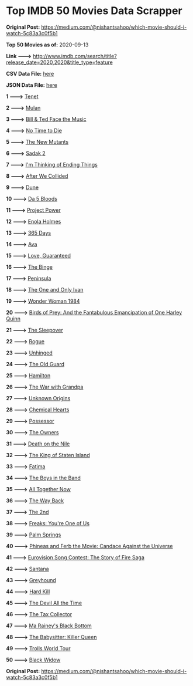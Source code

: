 # Top IMDB 50 Movies Data Scrapper

**Original Post:** https://medium.com/@nishantsahoo/which-movie-should-i-watch-5c83a3c0f5b1

**Top 50 Movies as of:** 2020-09-13

**Link --->** http://www.imdb.com/search/title?release_date=2020,2020&title_type=feature

**CSV Data File:** [here](/Data/data.csv)

**JSON Data File:** [here](/Data/data.json)

**1 --->** [Tenet](https://www.imdb.com/title/tt6723592/?ref_=adv_li_tt)

**2 --->** [Mulan](https://www.imdb.com/title/tt4566758/?ref_=adv_li_tt)

**3 --->** [Bill & Ted Face the Music](https://www.imdb.com/title/tt1086064/?ref_=adv_li_tt)

**4 --->** [No Time to Die](https://www.imdb.com/title/tt2382320/?ref_=adv_li_tt)

**5 --->** [The New Mutants](https://www.imdb.com/title/tt4682266/?ref_=adv_li_tt)

**6 --->** [Sadak 2](https://www.imdb.com/title/tt7886848/?ref_=adv_li_tt)

**7 --->** [I'm Thinking of Ending Things](https://www.imdb.com/title/tt7939766/?ref_=adv_li_tt)

**8 --->** [After We Collided](https://www.imdb.com/title/tt10362466/?ref_=adv_li_tt)

**9 --->** [Dune](https://www.imdb.com/title/tt1160419/?ref_=adv_li_tt)

**10 --->** [Da 5 Bloods](https://www.imdb.com/title/tt9777644/?ref_=adv_li_tt)

**11 --->** [Project Power](https://www.imdb.com/title/tt7550000/?ref_=adv_li_tt)

**12 --->** [Enola Holmes](https://www.imdb.com/title/tt7846844/?ref_=adv_li_tt)

**13 --->** [365 Days](https://www.imdb.com/title/tt10886166/?ref_=adv_li_tt)

**14 --->** [Ava](https://www.imdb.com/title/tt8784956/?ref_=adv_li_tt)

**15 --->** [Love, Guaranteed](https://www.imdb.com/title/tt11100856/?ref_=adv_li_tt)

**16 --->** [The Binge](https://www.imdb.com/title/tt10994688/?ref_=adv_li_tt)

**17 --->** [Peninsula](https://www.imdb.com/title/tt8850222/?ref_=adv_li_tt)

**18 --->** [The One and Only Ivan](https://www.imdb.com/title/tt3661394/?ref_=adv_li_tt)

**19 --->** [Wonder Woman 1984](https://www.imdb.com/title/tt7126948/?ref_=adv_li_tt)

**20 --->** [Birds of Prey: And the Fantabulous Emancipation of One Harley Quinn](https://www.imdb.com/title/tt7713068/?ref_=adv_li_tt)

**21 --->** [The Sleepover](https://www.imdb.com/title/tt10888708/?ref_=adv_li_tt)

**22 --->** [Rogue](https://www.imdb.com/title/tt11576124/?ref_=adv_li_tt)

**23 --->** [Unhinged](https://www.imdb.com/title/tt10059518/?ref_=adv_li_tt)

**24 --->** [The Old Guard](https://www.imdb.com/title/tt7556122/?ref_=adv_li_tt)

**25 --->** [Hamilton](https://www.imdb.com/title/tt8503618/?ref_=adv_li_tt)

**26 --->** [The War with Grandpa](https://www.imdb.com/title/tt4532038/?ref_=adv_li_tt)

**27 --->** [Unknown Origins](https://www.imdb.com/title/tt5827790/?ref_=adv_li_tt)

**28 --->** [Chemical Hearts](https://www.imdb.com/title/tt5843876/?ref_=adv_li_tt)

**29 --->** [Possessor](https://www.imdb.com/title/tt5918982/?ref_=adv_li_tt)

**30 --->** [The Owners](https://www.imdb.com/title/tt9806370/?ref_=adv_li_tt)

**31 --->** [Death on the Nile](https://www.imdb.com/title/tt7657566/?ref_=adv_li_tt)

**32 --->** [The King of Staten Island](https://www.imdb.com/title/tt9686708/?ref_=adv_li_tt)

**33 --->** [Fatima](https://www.imdb.com/title/tt2197936/?ref_=adv_li_tt)

**34 --->** [The Boys in the Band](https://www.imdb.com/title/tt10199914/?ref_=adv_li_tt)

**35 --->** [All Together Now](https://www.imdb.com/title/tt3155342/?ref_=adv_li_tt)

**36 --->** [The Way Back](https://www.imdb.com/title/tt8544498/?ref_=adv_li_tt)

**37 --->** [The 2nd](https://www.imdb.com/title/tt11697484/?ref_=adv_li_tt)

**38 --->** [Freaks: You're One of Us](https://www.imdb.com/title/tt12875782/?ref_=adv_li_tt)

**39 --->** [Palm Springs](https://www.imdb.com/title/tt9484998/?ref_=adv_li_tt)

**40 --->** [Phineas and Ferb the Movie: Candace Against the Universe](https://www.imdb.com/title/tt1817232/?ref_=adv_li_tt)

**41 --->** [Eurovision Song Contest: The Story of Fire Saga](https://www.imdb.com/title/tt8580274/?ref_=adv_li_tt)

**42 --->** [Santana](https://www.imdb.com/title/tt11769162/?ref_=adv_li_tt)

**43 --->** [Greyhound](https://www.imdb.com/title/tt6048922/?ref_=adv_li_tt)

**44 --->** [Hard Kill](https://www.imdb.com/title/tt11656172/?ref_=adv_li_tt)

**45 --->** [The Devil All the Time](https://www.imdb.com/title/tt7395114/?ref_=adv_li_tt)

**46 --->** [The Tax Collector](https://www.imdb.com/title/tt8461224/?ref_=adv_li_tt)

**47 --->** [Ma Rainey's Black Bottom](https://www.imdb.com/title/tt10514222/?ref_=adv_li_tt)

**48 --->** [The Babysitter: Killer Queen](https://www.imdb.com/title/tt11024272/?ref_=adv_li_tt)

**49 --->** [Trolls World Tour](https://www.imdb.com/title/tt6587640/?ref_=adv_li_tt)

**50 --->** [Black Widow](https://www.imdb.com/title/tt3480822/?ref_=adv_li_tt)

**Original Post:** https://medium.com/@nishantsahoo/which-movie-should-i-watch-5c83a3c0f5b1

